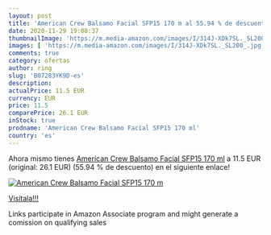 ```yaml
---
layout: post
title: 'American Crew Balsamo Facial SFP15 170 m al 55.94 % de descuento'
date: 2020-11-29 19:08:37
thumbnailImage: 'https://m.media-amazon.com/images/I/314J-XDk7SL._SL200_.jpg'
images: [ 'https://m.media-amazon.com/images/I/314J-XDk7SL._SL200_.jpg' ]
comments: true
category: ofertas
author: ring
slug: 'B07283YK9D-es'
description:
actualPrice: 11.5 EUR
currency: EUR
price: 11.5
comparePrice: 26.1 EUR
inStock: true
prodname: 'American Crew Balsamo Facial SFP15 170 ml'
country: 'es'
---
```


Ahora mismo tienes [American Crew Balsamo Facial SFP15 170 ml](https://www.amazon.es/dp/B07283YK9D/?tag=tolees-21) a 11.5 EUR (original: 26.1 EUR) (55.94 %  de descuento) en el siguiente enlace!

[![American Crew Balsamo Facial SFP15 170 m](https://m.media-amazon.com/images/I/314J-XDk7SL._SL200_.jpg)](https://www.amazon.es/dp/B07283YK9D/?tag=tolees-21)

[Visítala!!!](https://www.amazon.es/dp/B07283YK9D/?tag=tolees-21)

Links participate in Amazon Associate program and might generate a comission on qualifying sales
